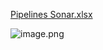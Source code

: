
[Pipelines Sonar.xlsx](/.attachments/Pipelines%20Sonar-973520fb-dffe-444f-80ac-7a1ddbb0738b.xlsx)

![image.png](/.attachments/image-459b3b40-8bca-4215-af4a-2913a0c564fc.png)